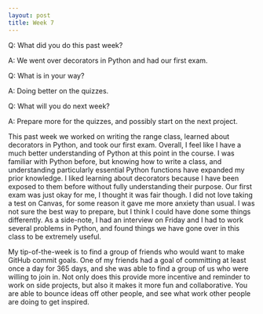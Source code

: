 ```yaml
---
layout: post
title: Week 7
---
```


Q: What did you do this past week?

A: We went over decorators in Python and had our first exam.

Q: What is in your way?

A: Doing better on the quizzes.

Q: What will you do next week?

A: Prepare more for the quizzes, and possibly start on the next project.

This past week we worked on writing the range class, learned about decorators in Python, and took our first exam. Overall, I feel like I have a much better understanding of Python at this point in the course. I was familiar with Python before, but knowing how to write a class, and understanding particularly essential Python functions have expanded my prior knowledge. I liked learning about decorators because I have been exposed to them before without fully understanding their purpose. Our first exam was just okay for me, I thought it was fair though. I did not love taking a test on Canvas, for some reason it gave me more anxiety than usual. I was not sure the best way to prepare, but I think I could have done some things differently. As a side-note, I had an interview on Friday and I had to work several problems in Python, and found things we have gone over in this class to be extremely useful.

My tip-of-the-week is to find a group of friends who would want to make GitHub commit goals. One of my friends had a goal of committing at least once a day for 365 days, and she was able to find a group of us who were willing to join in. Not only does this provide more incentive and reminder to work on side projects, but also it makes it more fun and collaborative. You are able to bounce ideas off other people, and see what work other people are doing to get inspired.
